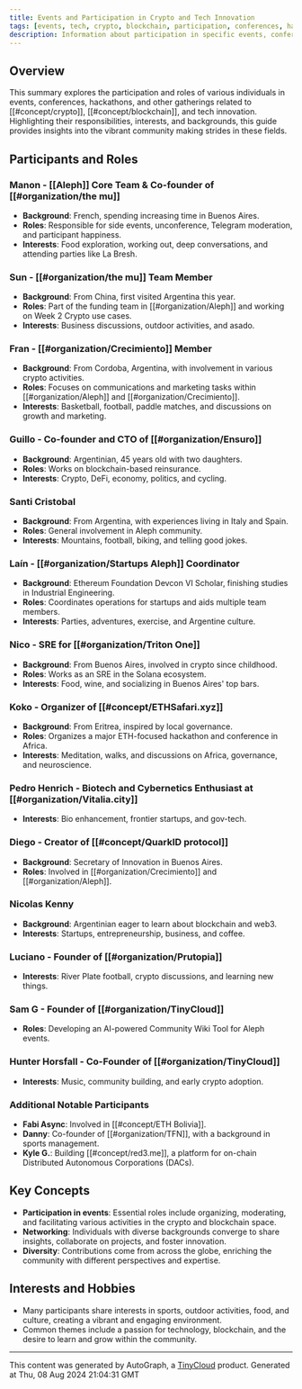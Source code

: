 ```yaml
---
title: Events and Participation in Crypto and Tech Innovation
tags: [events, tech, crypto, blockchain, participation, conferences, hackathons]
description: Information about participation in specific events, conferences, hackathons, and other gatherings related to crypto, blockchain, and tech innovation
---
```


## Overview

This summary explores the participation and roles of various individuals in events, conferences, hackathons, and other gatherings related to [[#concept/crypto]], [[#concept/blockchain]], and tech innovation. Highlighting their responsibilities, interests, and backgrounds, this guide provides insights into the vibrant community making strides in these fields.

## Participants and Roles

### Manon - [[Aleph]] Core Team & Co-founder of [[#organization/the mu]]
- **Background**: French, spending increasing time in Buenos Aires.
- **Roles**: Responsible for side events, unconference, Telegram moderation, and participant happiness.
- **Interests**: Food exploration, working out, deep conversations, and attending parties like La Bresh.

### Sun - [[#organization/the mu]] Team Member
- **Background**: From China, first visited Argentina this year.
- **Roles**: Part of the funding team in [[#organization/Aleph]] and working on Week 2 Crypto use cases.
- **Interests**: Business discussions, outdoor activities, and asado.

### Fran - [[#organization/Crecimiento]] Member
- **Background**: From Cordoba, Argentina, with involvement in various crypto activities.
- **Roles**: Focuses on communications and marketing tasks within [[#organization/Aleph]] and [[#organization/Crecimiento]].
- **Interests**: Basketball, football, paddle matches, and discussions on growth and marketing.

### Guillo - Co-founder and CTO of [[#organization/Ensuro]]
- **Background**: Argentinian, 45 years old with two daughters.
- **Roles**: Works on blockchain-based reinsurance.
- **Interests**: Crypto, DeFi, economy, politics, and cycling.

### Santi Cristobal
- **Background**: From Argentina, with experiences living in Italy and Spain.
- **Roles**: General involvement in Aleph community.
- **Interests**: Mountains, football, biking, and telling good jokes.

### Laín - [[#organization/Startups Aleph]] Coordinator
- **Background**: Ethereum Foundation Devcon VI Scholar, finishing studies in Industrial Engineering.
- **Roles**: Coordinates operations for startups and aids multiple team members.
- **Interests**: Parties, adventures, exercise, and Argentine culture.

### Nico - SRE for [[#organization/Triton One]]
- **Background**: From Buenos Aires, involved in crypto since childhood.
- **Roles**: Works as an SRE in the Solana ecosystem.
- **Interests**: Food, wine, and socializing in Buenos Aires' top bars.

### Koko - Organizer of [[#concept/ETHSafari.xyz]]
- **Background**: From Eritrea, inspired by local governance.
- **Roles**: Organizes a major ETH-focused hackathon and conference in Africa.
- **Interests**: Meditation, walks, and discussions on Africa, governance, and neuroscience.

### Pedro Henrich - Biotech and Cybernetics Enthusiast at [[#organization/Vitalia.city]]
- **Interests**: Bio enhancement, frontier startups, and gov-tech.

### Diego - Creator of [[#concept/QuarkID protocol]]
- **Background**: Secretary of Innovation in Buenos Aires.
- **Roles**: Involved in [[#organization/Crecimiento]] and [[#organization/Aleph]].

### Nicolas Kenny
- **Background**: Argentinian eager to learn about blockchain and web3.
- **Interests**: Startups, entrepreneurship, business, and coffee.

### Luciano - Founder of [[#organization/Prutopia]]
- **Interests**: River Plate football, crypto discussions, and learning new things.

### Sam G - Founder of [[#organization/TinyCloud]]
- **Roles**: Developing an AI-powered Community Wiki Tool for Aleph events.

### Hunter Horsfall - Co-Founder of [[#organization/TinyCloud]]
- **Interests**: Music, community building, and early crypto adoption.

### Additional Notable Participants
- **Fabi Async**: Involved in [[#concept/ETH Bolivia]].
- **Danny**: Co-founder of [[#organization/TFN]], with a background in sports management.
- **Kyle G.**: Building [[#concept/red3.me]], a platform for on-chain Distributed Autonomous Corporations (DACs).

## Key Concepts
- **Participation in events**: Essential roles include organizing, moderating, and facilitating various activities in the crypto and blockchain space.
- **Networking**: Individuals with diverse backgrounds converge to share insights, collaborate on projects, and foster innovation.
- **Diversity**: Contributions come from across the globe, enriching the community with different perspectives and expertise.

## Interests and Hobbies
- Many participants share interests in sports, outdoor activities, food, and culture, creating a vibrant and engaging environment.
- Common themes include a passion for technology, blockchain, and the desire to learn and grow within the community.


---
This content was generated by AutoGraph, a [TinyCloud](https://tinycloud.xyz/) product.
Generated at  Thu, 08 Aug 2024 21:04:31 GMT